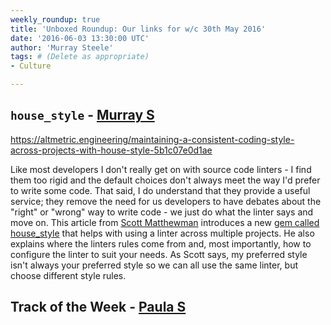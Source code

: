 ```yaml
---
weekly_roundup: true
title: 'Unboxed Roundup: Our links for w/c 30th May 2016'
date: '2016-06-03 13:30:00 UTC'
author: 'Murray Steele'
tags: # (Delete as appropriate)
- Culture

---
```


## `house_style` - [Murray S](/people#murray-steele)

https://altmetric.engineering/maintaining-a-consistent-coding-style-across-projects-with-house-style-5b1c07e0d1ae

Like most developers I don't really get on with source code linters - I find them too rigid and the default choices don't always meet the way I'd prefer to write some code.  That said, I do understand that they provide a useful service; they remove the need for us developers to have debates about the "right" or "wrong" way to write code - we just do what the linter says and move on.  This article from [Scott Matthewman](https://twitter.com/scottm) introduces a new [gem called house_style](https://rubygems.org/gems/house_style) that helps with using a linter across multiple projects.  He also explains where the linters rules come from and, most importantly, how to configure the linter to suit your needs.  As Scott says, my preferred style isn't always your preferred style so we can all use the same linter, but choose different style rules.

## Track of the Week - [Paula S](/people#paula-stepinska)

